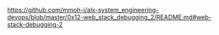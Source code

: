 https://github.com/mmoh-i/alx-system_engineering-devops/blob/master/0x12-web_stack_debugging_2/README.md#web-stack-debugging-2
